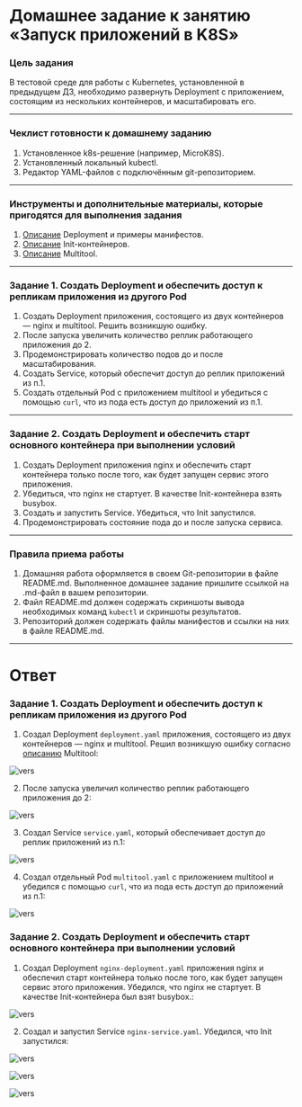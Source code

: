 # Домашнее задание к занятию «Запуск приложений в K8S»

### Цель задания

В тестовой среде для работы с Kubernetes, установленной в предыдущем ДЗ, необходимо развернуть Deployment с приложением, состоящим из нескольких контейнеров, и масштабировать его.

------

### Чеклист готовности к домашнему заданию

1. Установленное k8s-решение (например, MicroK8S).
2. Установленный локальный kubectl.
3. Редактор YAML-файлов с подключённым git-репозиторием.

------

### Инструменты и дополнительные материалы, которые пригодятся для выполнения задания

1. [Описание](https://kubernetes.io/docs/concepts/workloads/controllers/deployment/) Deployment и примеры манифестов.
2. [Описание](https://kubernetes.io/docs/concepts/workloads/pods/init-containers/) Init-контейнеров.
3. [Описание](https://github.com/wbitt/Network-MultiTool) Multitool.

------

### Задание 1. Создать Deployment и обеспечить доступ к репликам приложения из другого Pod

1. Создать Deployment приложения, состоящего из двух контейнеров — nginx и multitool. Решить возникшую ошибку.
2. После запуска увеличить количество реплик работающего приложения до 2.
3. Продемонстрировать количество подов до и после масштабирования.
4. Создать Service, который обеспечит доступ до реплик приложений из п.1.
5. Создать отдельный Pod с приложением multitool и убедиться с помощью `curl`, что из пода есть доступ до приложений из п.1.

------

### Задание 2. Создать Deployment и обеспечить старт основного контейнера при выполнении условий

1. Создать Deployment приложения nginx и обеспечить старт контейнера только после того, как будет запущен сервис этого приложения.
2. Убедиться, что nginx не стартует. В качестве Init-контейнера взять busybox.
3. Создать и запустить Service. Убедиться, что Init запустился.
4. Продемонстрировать состояние пода до и после запуска сервиса.

------

### Правила приема работы

1. Домашняя работа оформляется в своем Git-репозитории в файле README.md. Выполненное домашнее задание пришлите ссылкой на .md-файл в вашем репозитории.
2. Файл README.md должен содержать скриншоты вывода необходимых команд `kubectl` и скриншоты результатов.
3. Репозиторий должен содержать файлы манифестов и ссылки на них в файле README.md.

------

# Ответ

### Задание 1. Создать Deployment и обеспечить доступ к репликам приложения из другого Pod

1. Создал Deployment `deployment.yaml` приложения, состоящего из двух контейнеров — nginx и multitool. Решил возникшую ошибку согласно [описанию](https://github.com/wbitt/Network-MultiTool) Multitool:

![vers](img/1_1.png)

2. После запуска увеличил количество реплик работающего приложения до 2:

![vers](img/1_2.png)

3. Создал Service `service.yaml`, который обеспечивает доступ до реплик приложений из п.1:

![vers](img/1_3.png)

4. Создал отдельный Pod `multitool.yaml` с приложением multitool и убедился с помощью `curl`, что из пода есть доступ до приложений из п.1:

![vers](img/1_4.png)

### Задание 2. Создать Deployment и обеспечить старт основного контейнера при выполнении условий

1. Создал Deployment `nginx-deployment.yaml` приложения nginx и обеспечил старт контейнера только после того, как будет запущен сервис этого приложения. Убедился, что nginx не стартует. В качестве Init-контейнера был взят busybox.:

![vers](img/2_1.png)

2. Создал и запустил Service `nginx-service.yaml`. Убедился, что Init запустился:

![vers](img/2_2.png)

![vers](img/2_3.png)

![vers](img/2_4.png)